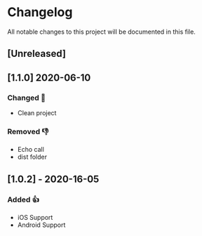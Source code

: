 # Changelog
All notable changes to this project will be documented in this file.


## [Unreleased]


## [1.1.0] 2020-06-10

### Changed 🚀
- Clean project 

### Removed 👎
- Echo call
- dist folder


## [1.0.2] - 2020-16-05
### Added 👍
- iOS Support
- Android Support

